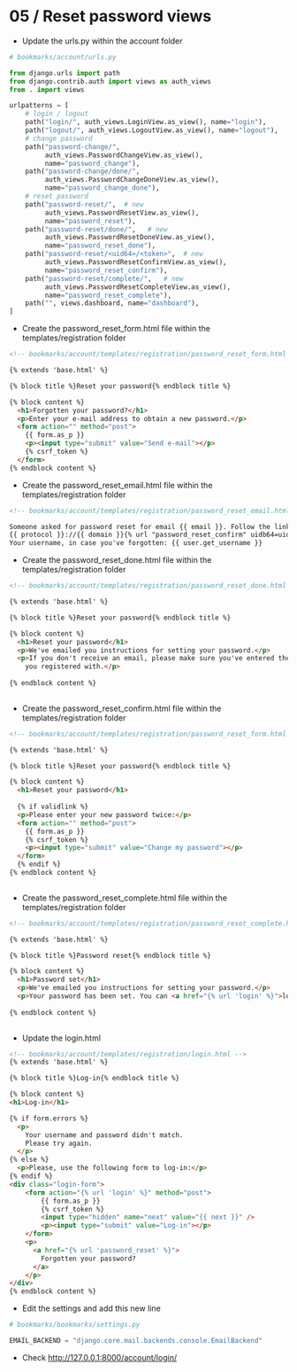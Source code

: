 05 / Reset password views
========================================================


* Update the urls.py within the account folder
```python
# bookmarks/account/urls.py

from django.urls import path
from django.contrib.auth import views as auth_views
from . import views

urlpatterns = [
    # login / logout
    path("login/", auth_views.LoginView.as_view(), name="login"),
    path("logout/", auth_views.LogoutView.as_view(), name="logout"),
    # change password
    path("password-change/", 
         auth_views.PasswordChangeView.as_view(),
         name="password_change"),
    path("password-change/done/", 
         auth_views.PasswordChangeDoneView.as_view(),
         name="password_change_done"),
    # reset password
    path("password-reset/",  # new 
         auth_views.PasswordResetView.as_view(),
         name="password_reset"),
    path("password-reset/done/",   # new
         auth_views.PasswordResetDoneView.as_view(),
         name="password_reset_done"),
    path("password-reset/<uid64>/<token>",  # new 
         auth_views.PasswordResetConfirmView.as_view(),
         name="password_reset_confirm"),
    path("password-reset/complete/",   # new
         auth_views.PasswordResetCompleteView.as_view(),
         name="password_reset_complete"),
    path("", views.dashboard, name="dashboard"),
]
```

* Create the password_reset_form.html file within the templates/registration folder
```html
<!-- bookmarks/account/templates/registration/password_reset_form.html -->

{% extends 'base.html' %}

{% block title %}Reset your password{% endblock title %}

{% block content %}
  <h1>Forgotten your password?</h1>
  <p>Enter your e-mail address to obtain a new password.</p>
  <form action="" method="post">
    {{ form.as_p }}
    <p><input type="submit" value="Send e-mail"></p>
    {% csrf_token %}
  </form>
{% endblock content %}
```

* Create the password_reset_email.html file within the templates/registration folder
```html
<!-- bookmarks/account/templates/registration/password_reset_email.html -->

Someone asked for password reset for email {{ email }}. Follow the link below:
{{ protocol }}://{{ domain }}{% url "password_reset_confirm" uidb64=uid token=token %}
Your username, in case you've forgotten: {{ user.get_username }}
```

* Create the password_reset_done.html file within the templates/registration folder
```html
<!-- bookmarks/account/templates/registration/password_reset_done.html -->

{% extends 'base.html' %}

{% block title %}Reset your password{% endblock title %}

{% block content %}
  <h1>Reset your password</h1>
  <p>We've emailed you instructions for setting your password.</p>
  <p>If you don't receive an email, please make sure you've entered the address
    you registered with.</p>
  
{% endblock content %}
        
```

* Create the password_reset_confirm.html file within the templates/registration folder
```html
<!-- bookmarks/account/templates/registration/password_reset_form.html -->

{% extends 'base.html' %}

{% block title %}Reset your password{% endblock title %}

{% block content %}
  <h1>Reset your password</h1>
  
  {% if validlink %}
  <p>Please enter your new password twice:</p>
  <form action="" method="post">
    {{ form.as_p }}
    {% csrf_token %}
    <p><input type="submit" value="Change my password"></p>
  </form>
  {% endif %}
{% endblock content %}
        
```

* Create the password_reset_complete.html file within the templates/registration folder
```html
<!-- bookmarks/account/templates/registration/password_reset_complete.html -->

{% extends 'base.html' %}

{% block title %}Password reset{% endblock title %}

{% block content %}
  <h1>Password set</h1>
  <p>We've emailed you instructions for setting your password.</p>
  <p>Your password has been set. You can <a href="{% url 'login' %}">log in now</a></p>
  
{% endblock content %}
        
```

* Update the login.html
```html
<!-- bookmarks/account/templates/registration/login.html -->
{% extends 'base.html' %}

{% block title %}Log-in{% endblock title %}

{% block content %}
<h1>Log-in</h1>

{% if form.errors %}
  <p>
    Your username and password didn't match.
    Please try again.  
  </p>
{% else %}
  <p>Please, use the following form to log-in:</p>    
{% endif %}
<div class="login-form">
    <form action="{% url 'login' %}" method="post">
        {{ form.as_p }}
        {% csrf_token %}
        <input type="hidden" name="next" value="{{ next }}" />
        <p><input type="submit" value="Log-in"></p>
    </form>
    <p>
      <a href="{% url 'password_reset' %}">
        Forgotten your password?        
      </a>
    </p>
</div>
{% endblock content %}  
```

* Edit the settings and add this new line

```python
# bookmarks/bookmarks/settings.py

EMAIL_BACKEND = "django.core.mail.backends.console.EmailBackend"
```

* Check http://127.0.0.1:8000/account/login/ 